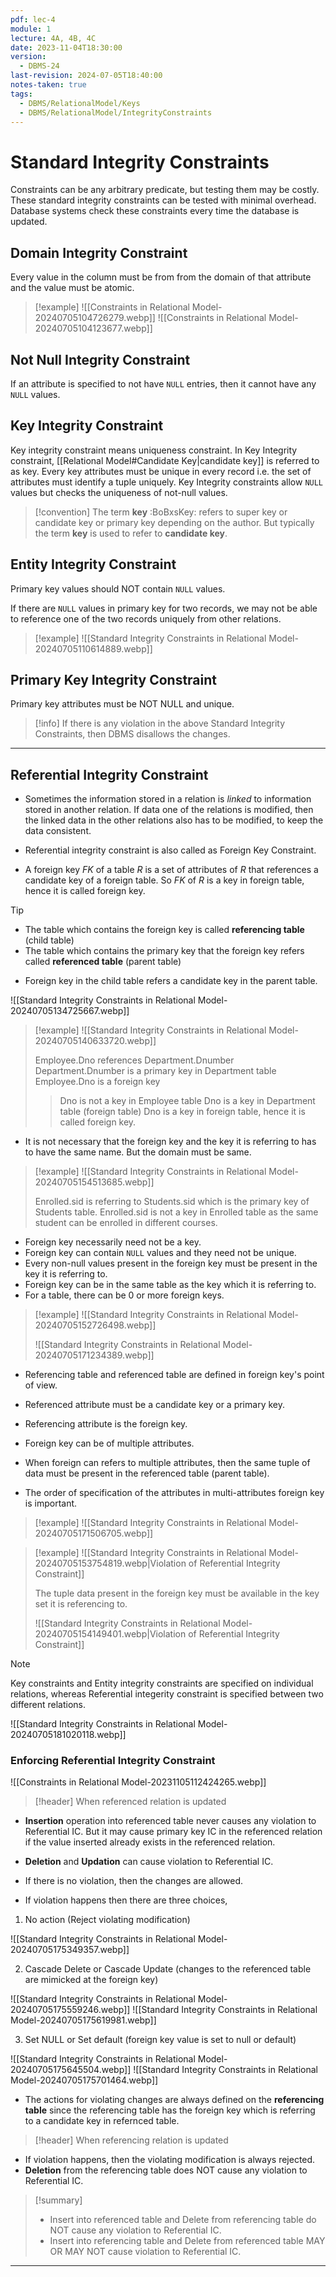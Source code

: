 ```yaml
---
pdf: lec-4
module: 1
lecture: 4A, 4B, 4C
date: 2023-11-04T18:30:00
version:
  - DBMS-24
last-revision: 2024-07-05T18:40:00
notes-taken: true
tags:
  - DBMS/RelationalModel/Keys
  - DBMS/RelationalModel/IntegrityConstraints
---
```

# Standard Integrity Constraints

Constraints can be any arbitrary predicate, but testing them may be costly. These standard integrity constraints can be tested with minimal overhead. Database systems check these constraints every time the database is updated.

## Domain Integrity Constraint

Every value in the column must be from from the domain of that attribute and the value must be atomic. 

> [!example] 
> ![[Constraints in Relational Model-20240705104726279.webp]]
> ![[Constraints in Relational Model-20240705104123677.webp]]

## Not Null Integrity Constraint

If an attribute is specified to not have `NULL` entries, then it cannot have any `NULL` values.

## Key Integrity Constraint

Key integrity constraint means uniqueness constraint.
In Key Integrity constraint, [[Relational Model#Candidate Key|candidate key]] is referred to as key.
Every key attributes must be unique in every record i.e. the set of attributes must identify a tuple uniquely.
Key Integrity constraints allow `NULL` values but checks the uniqueness of not-null values.

> [!convention] 
> The term **key** :BoBxsKey: refers to super key or candidate key or primary key depending on the author. But typically the term **key** is used to refer to **candidate key**.

## Entity Integrity Constraint

Primary key values should NOT contain `NULL` values. 

If there are `NULL` values in primary key for two records, we may not be able to reference one of the two records uniquely from other relations.

> [!example] 
> ![[Standard Integrity Constraints in Relational Model-20240705110614889.webp]]

## Primary Key Integrity Constraint

Primary key attributes must be NOT NULL and unique.


> [!info] 
> If there is any violation in the above Standard Integrity Constraints, then DBMS disallows the changes. 

---
## Referential Integrity Constraint

- Sometimes the information stored in a relation is *linked* to information stored in another relation. If data one of the relations is modified, then the linked data in the other relations also has to be modified, to keep the data consistent.
- Referential integrity constraint is also called as Foreign Key Constraint.

- A foreign key $FK$ of a table $R$ is a set of attributes of $R$ that references a candidate key of a foreign table. So $FK$ of $R$ is a key in foreign table, hence it is called foreign key.

> [!tip] 
> - The table which contains the foreign key is called **referencing table** (child table)
> - The table which contains the primary key that the foreign key refers called **referenced table** (parent table)

- Foreign key in the child table refers a candidate key in the parent table.

![[Standard Integrity Constraints in Relational Model-20240705134725667.webp]]

> [!example] 
> ![[Standard Integrity Constraints in Relational Model-20240705140633720.webp]]
> 
> Employee.Dno references Department.Dnumber
> Department.Dnumber is a primary key in Department table
> Employee.Dno is a foreign key
> 
>> Dno is not a key in Employee table
>> Dno is a key in Department table (foreign table) 
>> Dno is a key in foreign table, hence it is called foreign key.

- It is not necessary that the foreign key and the key it is referring to has to have the same name. But the domain must be same.

> [!example] 
> ![[Standard Integrity Constraints in Relational Model-20240705154513685.webp]]
> 
> Enrolled.sid is referring to Students.sid which is the primary key of Students table.
> Enrolled.sid is not a key in Enrolled table as the same student can be enrolled in different courses.

- Foreign key necessarily need not be a key.
- Foreign key can contain `NULL` values and they need not be unique.
- Every non-null values present in the foreign key must be present in the key it is referring to.
- Foreign key can be in the same table as the key which it is referring to.
- For a table, there can be 0 or more foreign keys.

> [!example] 
> ![[Standard Integrity Constraints in Relational Model-20240705152726498.webp]]
> 
> ![[Standard Integrity Constraints in Relational Model-20240705171234389.webp]]

- Referencing table and referenced table are defined in foreign key's point of view.
- Referenced attribute must be a candidate key or a primary key.
- Referencing attribute is the foreign key.

- Foreign key can be of multiple attributes.
- When foreign can refers to multiple attributes, then the same tuple of data must be present in the referenced table (parent table).
- The order of specification of the attributes in multi-attributes foreign key is important.

> [!example] 
> ![[Standard Integrity Constraints in Relational Model-20240705171506705.webp]]

> [!example] 
> ![[Standard Integrity Constraints in Relational Model-20240705153754819.webp|Violation of Referential Integrity Constraint]]
> 
> The tuple data present in the foreign key must be available in the key set it is referencing to. 
> 
> ![[Standard Integrity Constraints in Relational Model-20240705154149401.webp|Violation of Referential Integrity Constraint]]

> [!NOTE] 
> Key constraints and Entity integrity constraints are specified on individual relations, whereas Referential integerity constraint is specified between two different relations.

![[Standard Integrity Constraints in Relational Model-20240705181020118.webp]]

### Enforcing Referential Integrity Constraint

![[Constraints in Relational Model-20231105112424265.webp]]

> [!header] When referenced relation is updated

- **Insertion** operation into referenced table never causes any violation to Referential IC. But it may cause primary key IC in the referenced relation if the value inserted already exists in the referenced relation.
- **Deletion** and **Updation** can cause violation to Referential IC.
- If there is no violation, then the changes are allowed.

- If violation happens then there are three choices,

1. No action (Reject violating modification)

![[Standard Integrity Constraints in Relational Model-20240705175349357.webp]]

2. Cascade Delete or Cascade Update (changes to the referenced table are mimicked at the foreign key)

![[Standard Integrity Constraints in Relational Model-20240705175559246.webp]]
![[Standard Integrity Constraints in Relational Model-20240705175619981.webp]]

3. Set NULL or Set default (foreign key value is set to null or default)

![[Standard Integrity Constraints in Relational Model-20240705175645504.webp]]
![[Standard Integrity Constraints in Relational Model-20240705175701464.webp]]

- The actions for violating changes are always defined on the **referencing table** since the referencing table has the foreign key which is referring to a candidate key in refernced table.

> [!header] When referencing relation is updated

- If violation happens, then the violating modification is always rejected.
- **Deletion** from the referencing table does NOT cause any violation to Referential IC.

> [!summary] 
> - Insert into referenced table and Delete from referencing table do NOT cause any violation to Referential IC.
> - Insert into referencing table and Delete from referenced table MAY OR MAY NOT cause violation to Referential IC.

---

